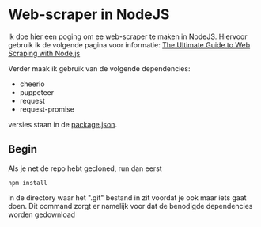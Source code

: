 # Web-scraper in NodeJS
Ik doe hier een poging om ee web-scraper te maken in NodeJS.
Hiervoor gebruik ik de volgende pagina voor informatie: [The Ultimate Guide to Web Scraping with Node.js](https://www.freecodecamp.org/news/the-ultimate-guide-to-web-scraping-with-node-js-daa2027dcd3/)
  
Verder maak ik gebruik van de volgende dependencies:
 -  cheerio
 - puppeteer
 - request
 - request-promise  
 
 versies staan in de [package.json](./package.json).
## Begin
Als je net de repo hebt gecloned, run dan eerst 
```Terminal
npm install
```
in de directory waar het ".git" bestand in zit voordat je ook maar iets gaat doen. 
Dit command zorgt er namelijk voor dat de benodigde dependencies worden gedownload